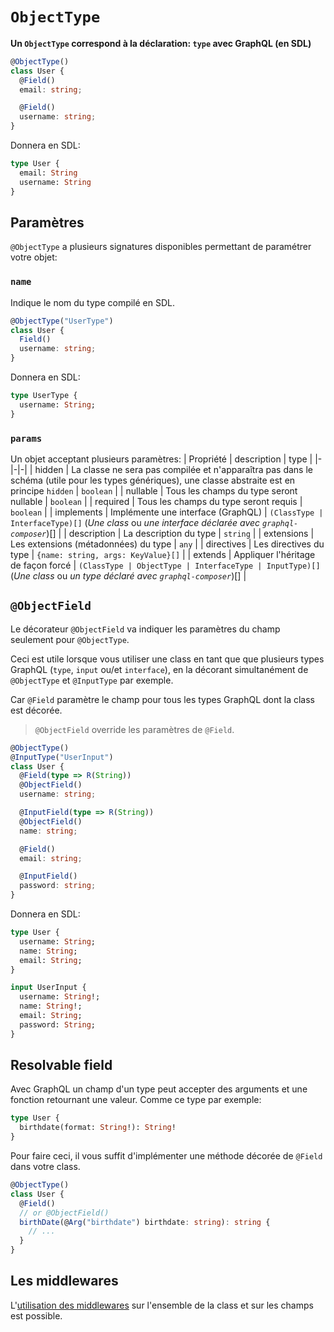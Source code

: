# `ObjectType`
**Un `ObjectType` correspond à la déclaration: `type` avec GraphQL (en SDL)**

```ts
@ObjectType()
class User {
  @Field()
  email: string;

  @Field()
  username: string;
}
```

Donnera en SDL:
```graphql
type User {
  email: String
  username: String
}
```

## Paramètres
`@ObjectType` a plusieurs signatures disponibles permettant de paramétrer votre objet:

### `name`
Indique le nom du type compilé en SDL.
```ts
@ObjectType("UserType")
class User {
  Field()
  username: string;
}
```

Donnera en SDL:
```graphql
type UserType {
  username: String;
}
```

### `params`
Un objet acceptant plusieurs paramètres:
| Propriété | description | type |
|-|-|-|
| hidden | La classe ne sera pas compilée et n'apparaîtra pas dans le schéma (utile pour les types génériques), une classe abstraite est en principe `hidden` | `boolean` |
| nullable | Tous les champs du type seront nullable | `boolean` |
| required | Tous les champs du type seront requis | `boolean` |
| implements | Implémente une interface (GraphQL) | `(ClassType | InterfaceType)[]` (*Une class* ou *une interface déclarée avec `graphql-composer`*)[] |
| description | La description du type | `string` |
| extensions | Les extensions (métadonnées) du type | `any` |
| directives | Les directives du type | `{name: string, args: KeyValue}[]` |
| extends | Appliquer l'héritage de façon forcé | `(ClassType | ObjectType | InterfaceType | InputType)[]` (*Une class* ou *un type déclaré avec `graphql-composer`*)[] |

## `@ObjectField`
Le décorateur `@ObjectField` va indiquer les paramètres du champ seulement pour `@ObjectType`.  

Ceci est utile lorsque vous utiliser une class en tant que que plusieurs types GraphQL (`type`, `input` ou/et `interface`), en la décorant simultanément de `@ObjectType` et `@InputType` par exemple.  

Car `@Field` paramètre le champ pour tous les types GraphQL dont la class est décorée.
> `@ObjectField` override les paramètres de `@Field`.
```ts
@ObjectType()
@InputType("UserInput")
class User {
  @Field(type => R(String))
  @ObjectField()
  username: string;

  @InputField(type => R(String))
  @ObjectField()
  name: string;

  @Field()
  email: string;

  @InputField()
  password: string;
}
```

Donnera en SDL:
```graphql
type User {
  username: String;
  name: String;
  email: String;
}

input UserInput {
  username: String!;
  name: String!;
  email: String;
  password: String;
}
```

## Resolvable field
Avec GraphQL un champ d'un type peut accepter des arguments et une fonction retournant une valeur.
Comme ce type par exemple:
```graphql
type User {
  birthdate(format: String!): String!
}
```
Pour faire ceci, il vous suffit d'implémenter une méthode décorée de `@Field` dans votre class.
```ts
@ObjectType()
class User {
  @Field()
  // or @ObjectField()
  birthDate(@Arg("birthdate") birthdate: string): string {
    // ...
  }
}
```

## Les middlewares
L'[utilisation des middlewares](/graphql-composer-decorators/fr/queries/middlewares) sur l'ensemble de la class et sur les champs est possible.
